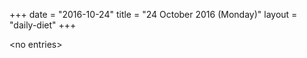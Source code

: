 +++
date = "2016-10-24"
title = "24 October 2016 (Monday)"
layout = "daily-diet"
+++

\<no entries\>